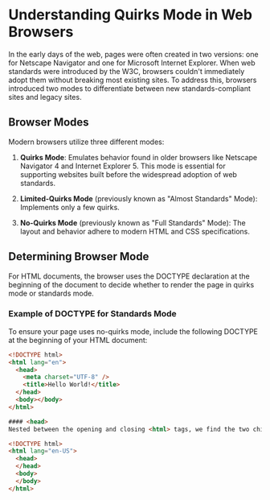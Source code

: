 # Understanding Quirks Mode in Web Browsers

In the early days of the web, pages were often created in two versions: one for Netscape Navigator and one for Microsoft Internet Explorer. When web standards were introduced by the W3C, browsers couldn't immediately adopt them without breaking most existing sites. To address this, browsers introduced two modes to differentiate between new standards-compliant sites and legacy sites.

## Browser Modes

Modern browsers utilize three different modes:

1. **Quirks Mode**: Emulates behavior found in older browsers like Netscape Navigator 4 and Internet Explorer 5. This mode is essential for supporting websites built before the widespread adoption of web standards.

2. **Limited-Quirks Mode** (previously known as "Almost Standards" Mode): Implements only a few quirks.

3. **No-Quirks Mode** (previously known as "Full Standards" Mode): The layout and behavior adhere to modern HTML and CSS specifications.

## Determining Browser Mode

For HTML documents, the browser uses the DOCTYPE declaration at the beginning of the document to decide whether to render the page in quirks mode or standards mode.

### Example of DOCTYPE for Standards Mode

To ensure your page uses no-quirks mode, include the following DOCTYPE at the beginning of your HTML document:

```html
<!DOCTYPE html>
<html lang="en">
  <head>
    <meta charset="UTF-8" />
    <title>Hello World!</title>
  </head>
  <body></body>
</html>

#### <head>
Nested between the opening and closing <html> tags, we find the two children: <head> and <body>:

<!DOCTYPE html>
<html lang="en-US">
  <head>
  </head>
  <body>
  </body>
</html>

